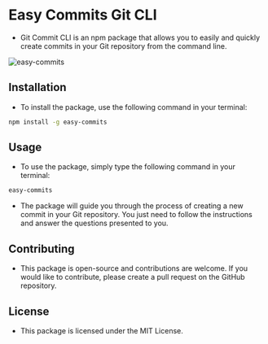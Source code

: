 # Easy Commits Git CLI

-   Git Commit CLI is an npm package that allows you to easily and quickly create commits in your Git repository from the command line.

![easy-commits](https://github.com/PeralStudio/easy-commits/blob/master/img/1.png)

## Installation

-   To install the package, use the following command in your terminal:

```BASH
npm install -g easy-commits
```

## Usage

-   To use the package, simply type the following command in your terminal:

```BASH
easy-commits
```

-   The package will guide you through the process of creating a new commit in your Git repository. You just need to follow the instructions and answer the questions presented to you.

## Contributing

-   This package is open-source and contributions are welcome. If you would like to contribute, please create a pull request on the GitHub repository.

## License

-   This package is licensed under the MIT License.
